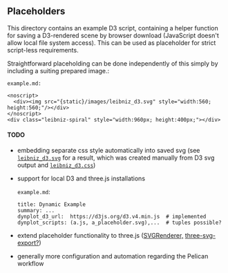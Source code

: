 ## Placeholders

This directory contains an example D3 script, containing a helper function for saving a D3-rendered scene by browser download (JavaScript doesn't allow local file system access). This can be used as placeholder for strict script-less requirements.

Straightforward placeholding can be done independently of this simply by including a suiting prepared image.:

`example.md:`
```
<noscript>
  <div><img src="{static}/images/leibniz_d3.svg" style="width:560; height:560;"/></div>
</noscript>
<div class="leibniz-spiral" style="width:960px; height:400px;"></div>
```

#### TODO

- embedding separate css style automatically into saved svg (see [`leibniz_d3.svg`](./leibniz_d3.svg) for a result, which was created manually from D3 svg output and [`leibniz_d3.css`](./leibniz_d3.css))
- support for local D3 and three.js installations
     
  `example.md`:
    ``` 
    title: Dynamic Example
    summary: ...
    dynplot_d3_url:  https://d3js.org/d3.v4.min.js  # implemented
    dynplot_scripts: (a.js, a_placeholder.svg),...  # tuples possible? 
    ``` 

- extend placeholder functionality to three.js ([SVGRenderer,](https://threejs.org/docs/#examples/en/renderers/SVGRenderer) [ three-svg-export?](https://github.com/elifitch/three-svg-export)) 
- generally more configuration and automation regarding the Pelican workflow
